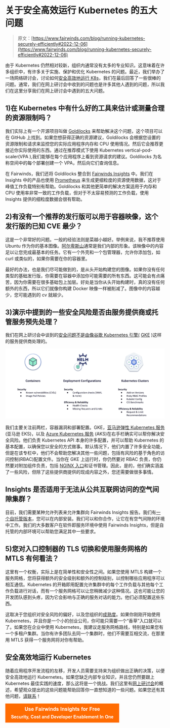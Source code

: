 # 关于安全高效运行 Kubernetes 的五大问题

> 原文：[https://www.fairwinds.com/blog/running-kubernetes-securely-efficiently#2022-12-06](https://www.fairwinds.com/blog/running-kubernetes-securely-efficiently#2022-12-06)

 由于 Kubernetes 仍然相对较新，组织内通常没有太多的专业知识。这意味着在许多组织中，有许多关于实施、保护和优化 Kubernetes 的问题。最近，我们举办了一场网络研讨会，讨论如何[安全高效地运行 K8s](https://www.fairwinds.com/blog/k8s-clinic-how-to-run-kubernetes-securely-and-efficiently)，我们在最后回答了一些很棒的问题。通常，我们在网上研讨会中收到的问题也是许多其他人遇到的问题，所以我们在这里分享我们在网上研讨会中遇到的五大问题。

## 1)在 Kubernetes 中有什么好的工具来估计或测量合理的资源限制吗？

我们实际上有一个开源项目叫做 [Goldilocks](https://github.com/FairwindsOps/goldilocks) 来帮助解决这个问题，这个项目可以在 GitHub 上找到。如果您想获得正确的资源建议，Goldilocks 会根据您设置的资源限制和请求来监控您的实际应用程序内存和 CPU 使用情况。然后它会推荐更接近你实际使用的东西。通过在推荐模式下使用 Kubernetes vertical-pod-scaler(VPA ),我们能够在每个应用程序上看到资源请求的建议。Goldilocks 为名称空间中的每个部署创建一个 VPA，然后向它们查询信息。

在 Fairwinds，我们还将 Goldilocks 整合到 [Fairwinds Insights](https://www.fairwinds.com/insights) 中。我们在 Insights 中的产品也使用 [Prometheus](https://prometheus.io/) 来生成更细粒度的资源使用数据，这对于峰值工作负载特别有帮助。Goldilocks 和其他更简单的解决方案适用于内存和 CPU 使用率非常一致的工作负载，但对于不太容易预测的工作负载，使用 Insights 提供的细粒度数据会很有帮助。

## 2)有没有一个推荐的发行版可以用于容器映像，这个发行版的已知 CVE 最少？

这是一个非常好的问题。一般的经验法则是菜越小越好。举例来说，我不推荐使用 Ubuntu 作为你的基本图像。[阿尔卑斯山](https://hub.docker.com/_/alpine)通常是我们内部的形象。该映像中的内容足以让您完成最基本的任务。它有一个外壳和一个包管理器，允许你添加包，如 curl 或类似的，如果你需要在你的容器里。

最好的办法，也是我们尽可能做到的，是从头开始构建您的图像。如果你没有任何类型的基础发行版，你需要在容器中添加你可能需要的所有东西。这可能会有点痛苦，因为你需要在很多基础包上加层。好处是当你从头开始构建时，真的没有任何额外的东西，所以它们就像你构建 Docker 映像一样被削减了。图像中的内容越少，您可能遇到的 cv 就越少。

## 3)演示中提到的一些安全风险是否由服务提供商或托管服务预先处理？

我们在网上研讨会中谈到的[安全问题不是由像谷歌 Kubernetes 引擎(](https://www.fairwinds.com/kube-clinic-how-to-run-kubernetes-securely-and-efficiently) [GKE](https://cloud.google.com/kubernetes-engine) )这样的服务提供商处理的。

![Where Security and Efficiency Challenges Emerge](img/1e8632a3884a74e5f353706febd8240d.png)

我们主要关注前两栏，容器漏洞和部署配置。GKE，[亚马逊弹性 Kubernetes 服务](https://aws.amazon.com/eks/?whats-new-cards.sort-by=item.additionalFields.postDateTime&whats-new-cards.sort-order=desc&eks-blogs.sort-by=item.additionalFields.createdDate&eks-blogs.sort-order=desc)(亚马逊 EKS)，以及 [Azure Kubernetes 服务](https://azure.microsoft.com/en-us/services/kubernetes-service/) (AKS)在右手栏确实可以帮你解决安全风险。他们负责 Kubernetes API 本身的许多配置，并可以帮助 Kubernetes 的基本配置，以确保您以安全的方式做事。默认情况下，他们内置了许多安全功能，但是在该专栏中，他们不会帮助您解决其他一些问题，包括有风险的基于角色的访问控制(RBAC)配置文件。当你在 GKE 上运行时，你仍然要对 RBAC 负责，你仍然要对附加组件负责，包括 [NGINX 入口](https://kubernetes.github.io/ingress-nginx/)和证书管理。因此，是的，他们确实涵盖了一些风险，但除了这些提供商提供的现成内容之外，您还需要做很多事情。

## Insights 是否适用于无法从公共互联网访问的空气间隙集群？

目前，我们需要某种允许列表来允许集群向 Fairwinds Insights 报告。我们有[一个自托管版本](https://www.fairwinds.com/news/fairwinds-insights-self-hosted-version-now-available)，您可以在内部安装。我们可以和你合作，让它在有空气间隙的环境中工作。我们的大多数客户在软件即服务环境中使用 Fairwinds Insights，但是自托管的内部环境可以帮助您满足其中一些要求。

## 5)您对入口控制器的 TLS 切换和使用服务网格的 MTLS 有何看法？

这里有一个权衡，实际上是在简单性和安全性之间。如果您使用 MTLS 构建一个服务网格，您将获得额外的安全级别和额外的控制级别，以控制哪些应用程序可以相互通信。Kubernetes 的开箱即用配置允许集群中的每个工作负载与其他每个工作负载进行对话，而有一个服务网格可以让您稍微减少这种情况。这也可能让您的开发团队感到头疼，因为它会影响与正确的服务对话的能力。他们必须配置这些东西。

这取决于您组织对安全风险的偏好，以及您组织的[成熟度](https://www.fairwinds.com/kubernetes-maturity-model)。如果你刚刚开始使用 Kubernetes，并且你是一个小的创业公司，你可能只需要一个“香草”入口就可以了。如果您在企业中使用 Kubernetes，我建议走服务网格路线，特别是如果您有一个多租户集群。当你有许多团队去同一个集群时，他们不需要互相交流，在那里用 MTLS 获得一个服务网将对你有帮助。

## 安全高效地运行 Kubernetes

随着应用程序开发流程的左移，开发人员需要支持来为组织做出正确的决策，以便安全高效地运行 Kubernetes。如果您缺乏内部专业知识，并且您仍然要跟上 Kubernetes 最佳实践的速度，那么这将是一个挑战。我们这里有[网上研讨会](https://www.fairwinds.com/blog/k8s-clinic-how-to-run-kubernetes-securely-and-efficiently)的概述，希望观众提出的这些问题能帮助回答你一直想知道的一些问题。如果您还有其他问题，[请联系](https://www.fairwinds.com/contact-us)！

**[![Use Fairwinds Insights for Free Security, Cost and Developer Enablement In One](img/7c86296320eb01b215d8e2755e9c5b9d.png)](https://cta-redirect.hubspot.com/cta/redirect/2184645/34aa4987-a1f9-438a-a145-d7d82d5c479a)**